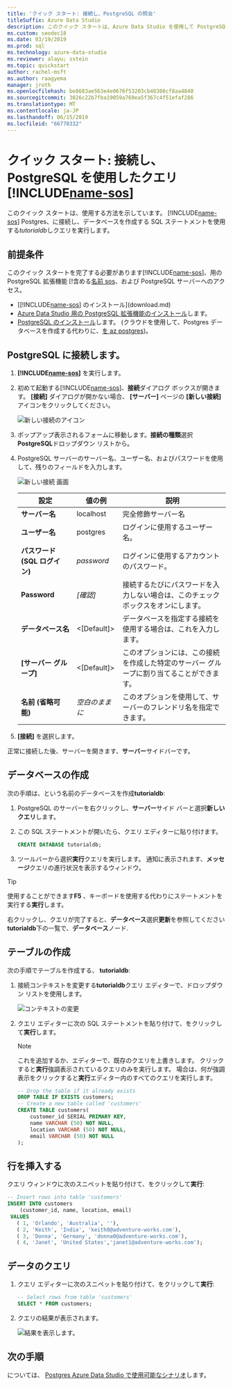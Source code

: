 ```yaml
---
title: 'クイック スタート: 接続し、PostgreSQL の照会'
titleSuffix: Azure Data Studio
description: このクイック スタートは、Azure Data Studio を使用して PostgreSQL に接続し、クエリを実行する方法を示しています。
ms.custom: seodec18
ms.date: 03/19/2019
ms.prod: sql
ms.technology: azure-data-studio
ms.reviewer: alayu; sstein
ms.topic: quickstart
author: rachel-msft
ms.author: raagyema
manager: jroth
ms.openlocfilehash: be8683ae563e4e0676f53203cb40386cf8aa4840
ms.sourcegitcommit: 3026c22b7fba19059a769ea5f367c4f51efaf286
ms.translationtype: MT
ms.contentlocale: ja-JP
ms.lasthandoff: 06/15/2019
ms.locfileid: "66778332"
---
```

# <a name="quickstart-connect-and-query-postgresql-using-includename-sosincludesname-sos-shortmd"></a>クイック スタート: 接続し、PostgreSQL を使用したクエリ [!INCLUDE[name-sos](../includes/name-sos-short.md)]
このクイック スタートは、使用する方法を示しています。 [!INCLUDE[name-sos](../includes/name-sos-short.md)] Postgres、に接続し、データベースを作成する SQL ステートメントを使用する*tutorialdb*しクエリを実行します。

## <a name="prerequisites"></a>前提条件

このクイック スタートを完了する必要があります[!INCLUDE[name-sos](../includes/name-sos-short.md)]、用の PostgreSQL 拡張機能 [!含める[名前 sos](../includes/name-sos-short.md)、および PostgreSQL サーバーへのアクセス。

- [[!INCLUDE[name-sos](../includes/name-sos-short.md)] のインストール](download.md)
- [Azure Data Studio 用の PostgreSQL 拡張機能のインストール](postgres-extension.md)します。
- [PostgreSQL のインストール](https://www.postgresql.org/download/)します。 (クラウドを使用して、Postgres データベースを作成する代わりに、[を az postgres](https://docs.microsoft.com/azure/postgresql/quickstart-create-server-up-azure-cli))。 

## <a name="connect-to-postgresql"></a>PostgreSQL に接続します。

1. **[!INCLUDE[name-sos](../includes/name-sos-short.md)]** を実行します。

2. 初めて起動する[!INCLUDE[name-sos](../includes/name-sos-short.md)]、**接続**ダイアログ ボックスが開きます。 **[接続]** ダイアログが開かない場合、 **[サーバー]** ページの **[新しい接続]** アイコンをクリックしてください。

   ![新しい接続のアイコン](media/quickstart-postgresql/new-connection-icon.png)

3. ポップアップ表示されるフォームに移動します。**接続の種類**選択**PostgreSQL**ドロップダウン リストから。


4. PostgreSQL サーバーのサーバー名、ユーザー名、およびパスワードを使用して、残りのフィールドを入力します。 

   ![新しい接続 画面](media/quickstart-postgresql/new-connection-screen.png)  

   | 設定       | 値の例 | 説明 |
   | ------------ | ------------------ | ------------------------------------------------- | 
   | **サーバー名** | localhost | 完全修飾サーバー名 |
   | **ユーザー名** | postgres | ログインに使用するユーザー名。 |
   | **パスワード (SQL ログイン)** | *password* | ログインに使用するアカウントのパスワード。 |
   | **Password** | *[確認]* | 接続するたびにパスワードを入力しない場合は、このチェック ボックスをオンにします。 |
   | **データベース名** | \<[Default]\> | データベースを指定する接続を使用する場合は、これを入力します。 |
   | **[サーバー グループ]** | \<[Default]\> | このオプションには、この接続を作成した特定のサーバー グループに割り当てることができます。 | 
   | **名前 (省略可能)** | *空白のままに* | このオプションを使用して、サーバーのフレンドリ名を指定できます。 | 

5. **[接続]** を選択します。 

正常に接続した後、サーバーを開きます、**サーバー**サイドバーです。


## <a name="create-a-database"></a>データベースの作成

次の手順は、という名前のデータベースを作成**tutorialdb**:

1. PostgreSQL のサーバーを右クリックし、**サーバー**サイド バーと選択**新しいクエリ**します。

2. この SQL ステートメントが開いたら、クエリ エディターに貼り付けます。

   ```sql
   CREATE DATABASE tutorialdb;
   ```

3. ツールバーから選択**実行**クエリを実行します。 通知に表示されます、**メッセージ**クエリの進行状況を表示するウィンドウ。

>[!TIP]
> 使用することができます**F5** 、キーボードを使用する代わりにステートメントを実行する**実行**します。

右クリックし、クエリが完了すると、**データベース**選択**更新**を参照してください**tutorialdb**下の一覧で、**データベース**ノード.


## <a name="create-a-table"></a>テーブルの作成

 次の手順でテーブルを作成する、 **tutorialdb**:

1. 接続コンテキストを変更する**tutorialdb**クエリ エディターで、ドロップダウン リストを使用します。 

   ![コンテキストの変更](media/quickstart-postgresql/change-context.png)

2. クエリ エディターに次の SQL ステートメントを貼り付けて、をクリックして**実行**します。 

   > [!NOTE]
   > これを追加するか、エディターで、既存のクエリを上書きします。 クリックすると**実行**強調表示されているクエリのみを実行します。 場合は、何が強調表示をクリックすると**実行**エディター内のすべてのクエリを実行します。

   ```sql
   -- Drop the table if it already exists
   DROP TABLE IF EXISTS customers;
   -- Create a new table called 'customers'
   CREATE TABLE customers(
       customer_id SERIAL PRIMARY KEY,
       name VARCHAR (50) NOT NULL,
       location VARCHAR (50) NOT NULL,
       email VARCHAR (50) NOT NULL
   );
   ```

## <a name="insert-rows"></a>行を挿入する

クエリ ウィンドウに次のスニペットを貼り付けて、をクリックして**実行**:

   ```sql
   -- Insert rows into table 'customers'
   INSERT INTO customers
       (customer_id, name, location, email)
    VALUES
      ( 1, 'Orlando', 'Australia', ''),
      ( 2, 'Keith', 'India', 'keith0@adventure-works.com'),
      ( 3, 'Donna', 'Germany', 'donna0@adventure-works.com'),
      ( 4, 'Janet', 'United States','janet1@adventure-works.com');
   ```

## <a name="query-the-data"></a>データのクエリ

1. クエリ エディターに次のスニペットを貼り付けて、をクリックして**実行**:
   
   ```sql
   -- Select rows from table 'customers'
   SELECT * FROM customers; 
   ```

2. クエリの結果が表示されます。

   ![結果を表示します。](media/quickstart-postgresql/view-results.png)

## <a name="next-steps"></a>次の手順

については、 [Postgres Azure Data Studio で使用可能なシナリオ](postgres-extension.md)します。 
